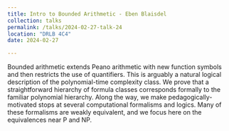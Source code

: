 ```yaml
---
title: Intro to Bounded Arithmetic - Eben Blaisdel
collection: talks
permalink: /talks/2024-02-27-talk-24
location: "DRLB 4C4"
date: 2024-02-27

---
```


Bounded arithmetic extends Peano arithmetic with new function symbols and then restricts the use of quantifiers.  This is arguably a natural logical description of the polynomial-time complexity class.  We prove that a straightforward hierarchy of formula classes corresponds formally to the familiar polynomial hierarchy.  Along the way, we make pedagogically-motivated stops at several computational formalisms and logics.  Many of these formalisms are weakly equivalent, and we focus here on the equivalences near P and NP.
